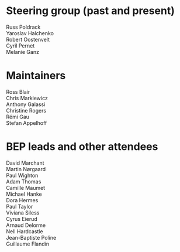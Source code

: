# Steering group (past and present)
Russ Poldrack  
Yaroslav Halchenko  
Robert Oostenvelt  
Cyril Pernet  
Melanie Ganz  
 
# Maintainers
Ross Blair  
Chris Markiewicz  
Anthony Galassi  
Christine Rogers  
Rémi Gau  
Stefan Appelhoff  

# BEP leads and other attendees
David Marchant  
Martin Nørgaard  
Paul Wighton  
Adam Thomas  
Camille Maumet  
Michael Hanke  
Dora Hermes  
Paul Taylor  
Viviana Siless  
Cyrus Eierud  
Arnaud Delorme  
Nell Hardcastle  
Jean-Baptiste Poline  
Guillaume Flandin
